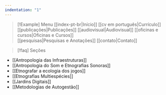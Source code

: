 ```yaml
---
indentation: "1"
---
```

> [!Example] Menu
> [[index-pt-br|Início]] [[cv em português|Currículo]]  [[publicações|Publicações]] [[audiovisual|Audiovisual]] [[oficinas e cursos|Oficinas e Cursos]]  
> [[pesquisas|Pesquisas e Anotações]] [[contato|Contato]]


>[!faq] Seções

* [[Antropologia das Infraestruturas]] 
* [[Antropologia do Som e Etnografias Sonoras]] 
* [[Etnografar a ecologia dos jogos]] 
* [[Etnografias Multiespécies]]
* [[Jardins Digitais]]
* [[Metodologias de Autogestão]]



